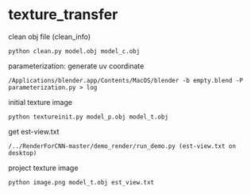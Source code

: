 # texture_transfer


clean obj file (clean_info)

	python clean.py model.obj model_c.obj 

parameterization: generate uv coordinate

	/Applications/blender.app/Contents/MacOS/blender -b empty.blend -P parameterization.py > log

initial texture image

	python textureinit.py model_p.obj model_t.obj

get est-view.txt
	
	/../RenderForCNN-master/demo_render/run_demo.py (est-view.txt on desktop)

project texture image
	
	python image.png model_t.obj est_view.txt
